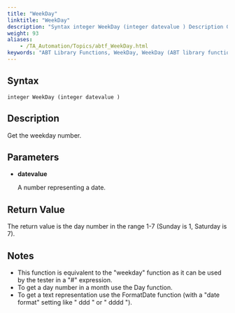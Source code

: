 ```yaml
--- 
title: "WeekDay"
linktitle: "WeekDay"
description: "Syntax integer WeekDay (integer datevalue ) Description Get the weekday number. Parameters datevalue A number representing a date. Return Value The return value is the day number in the range 1-7 ..."
weight: 93
aliases: 
    - /TA_Automation/Topics/abtf_WeekDay.html
keywords: "ABT Library Functions, WeekDay, WeekDay (ABT library function)"
---
```


## Syntax

`integer WeekDay (integer datevalue )`

## Description

Get the weekday number.

## Parameters

-   **datevalue**

    A number representing a date.


## Return Value

The return value is the day number in the range 1-7 \(Sunday is 1, Saturday is 7\).

## Notes

-   This function is equivalent to the "weekday" function as it can be used by the tester in a "\#" expression.
-   To get a day number in a month use the Day function.
-   To get a text representation use the FormatDate function \(with a "date format" setting like " ddd " or " dddd "\).





